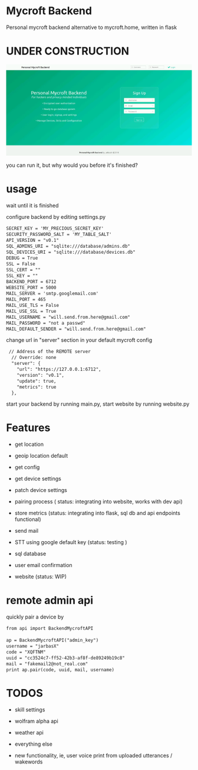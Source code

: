 # Mycroft Backend

Personal mycroft backend alternative to mycroft.home, written in flask

# UNDER CONSTRUCTION

![](media/personalbackend.jpg)

you can run it, but why would you before it's finished?

# usage


wait until it is finished


configure backend by editing settings.py

    SECRET_KEY = 'MY_PRECIOUS_SECRET_KEY'
    SECURITY_PASSWORD_SALT = 'MY_TABLE_SALT'
    API_VERSION = "v0.1"
    SQL_ADMINS_URI = "sqlite:///database/admins.db"
    SQL_DEVICES_URI = "sqlite:///database/devices.db"
    DEBUG = True
    SSL = False
    SSL_CERT = ""
    SSL_KEY = ""
    BACKEND_PORT = 6712
    WEBSITE_PORT = 5000
    MAIL_SERVER = 'smtp.googlemail.com'
    MAIL_PORT = 465
    MAIL_USE_TLS = False
    MAIL_USE_SSL = True
    MAIL_USERNAME = "will.send.from.here@gmail.com"
    MAIL_PASSWORD = "not a passwd"
    MAIL_DEFAULT_SENDER = "will.send.from.here@gmail.com"

change url in "server" section in your default mycroft config

     // Address of the REMOTE server
      // Override: none
      "server": {
        "url": "https://127.0.0.1:6712",
        "version": "v0.1",
        "update": true,
        "metrics": true
      },


start your backend by running main.py, start website by running website.py


# Features


- get location

- geoip location default

- get config

- get device settings

- patch device settings

- pairing process ( status: integrating into website, works with dev api)

- store metrics (status: integrating into flask, sql db and api endpoints functional)

- send mail

- STT using google default key (status: testing )

- sql database

- user email confirmation

- website (status: WIP)



# remote admin api


quickly pair a device by


    from api import BackendMycroftAPI

    ap = BackendMycroftAPI("admin_key")
    username = "jarbasX"
    code = "XQFTNM"
    uuid = "cc3524c7-ff52-42b3-af8f-de89249b19c8"
    mail = "fakemail2@not_real.com"
    print ap.pair(code, uuid, mail, username)

# TODOS

- skill settings

- wolfram alpha api

- weather api

- everything else

- new functionality, ie, user voice print from uploaded utterances / wakewords